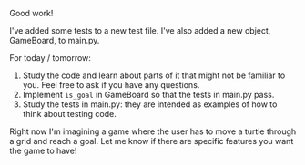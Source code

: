 Good work!

I've added some tests to a new test file. I've also added a new object, GameBoard, to main.py.

For today / tomorrow:

1. Study the code and learn about parts of it that might not be familiar to you. Feel free to ask if you have any questions.
1. Implement `is_goal` in GameBoard so that the tests in main.py pass.
1. Study the tests in main.py: they are intended as examples of how to think about testing code.

Right now I'm imagining a game where the user has to move a turtle through a grid and reach a goal. Let me know if there are specific features you want the game to have!

